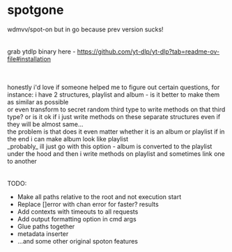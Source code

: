 # spotgone
wdmvv/spot-on but in go because prev version sucks!
<br>
<br><br>
grab ytdlp binary here - https://github.com/yt-dlp/yt-dlp?tab=readme-ov-file#installation<br>
<br>

<br>
honestly i'd love if someone helped me to figure out certain questions, for instance: i have 2 structures, playlist and album - is it better to make them as similar as possible<br>
or even transform to secret random third type to write methods on that third type? or is it ok if i just write methods on these separate structures even if they will be almost same...<br>
the problem is that does it even matter whether it is an album or playlist if in the end i can make album look like playlist<br>
_probably_ ill just go with this option - album is converted to the playlist under the hood and then i write methods on playlist and sometimes link one to another<br>
<br><br>
TODO:<br>
<ul>
<li>Make all paths relative to the root and not execution start</li>
<li>Replace []error with chan error for faster? results</li>
<li>Add contexts with timeouts to all requests</li>
<li>Add output formatting option in cmd args</li>
<li>Glue paths together</li>
<li>metadata inserter</li>
<li>...and some other original spoton features</li>
</ul>
